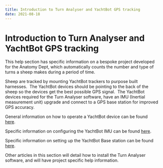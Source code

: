 ```yaml
---
title: Introduction to Turn Analyser and YachtBot GPS tracking
date: 2021-08-18
---
```


# Introduction to Turn Analyser and YachtBot GPS tracking

This help section has specific information on a bespoke project developed for the Anatomy Dept, which automatically counts the number and type of turns a sheep makes during a period of time.

Sheep are tracked by mounting YachtBot trackers to purpose built harnesses.  The YachtBot devices should be pointing to the back of the sheep so the devices get the best possible GPS signal.  The YachtBot devices required for the Turn Analyser software, have an IMU (Inertial measurement unit) upgrade and connect to a GPS base station for improved GPS accuracy.

General information on how to operate a YachtBot device can be found [here](http://support.yacht-bot.com/solution/categories/8000022006).

Specific information on configuring the YachtBot IMU can be found [here](../../YachtBot%20Products/YachtBot%20product%20family%20fundamentals/Using%20the%20IMU/AHRS%20with%20YachtBot.md).

Specific information on setting up the YachtBot Base station can be found [here](http://support.yacht-bot.com/solution/folders/8000082188).

Other articles in this section will detail how to install the Turn Analyser software, and will have project specific help information.
